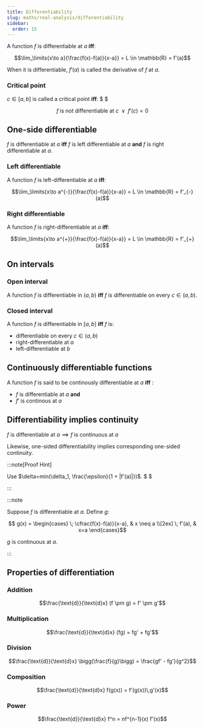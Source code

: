 ```yaml
---
title: Differentiability
slug: maths/real-analysis/differentiability
sidebar:
  order: 15
---
```


A function $f$ is differentiable at $a$ **iff**:

```math
\lim_\limits{x\to a}{\frac{f(x)-f(a)}{x-a}} = L \in \mathbb{R} = f'(a)
```

When it is differentiable, $f'(a)$ is called the derivative of $f$ at $a$.

### Critical point

$c\in[a,b]$ is called a critical point **iff**: $ $

```math
f\text{ is not differentiable at } c
\;\;
\lor
\;\;
f'(c)=0
```

## One-side differentiable

$f$ is differentiable at $a$ **iff** $f$ is left differentiable at $a$ **and**
$f$ is right differentiable at $a$.

### Left differentiable

A function $f$ is left-differentiable at $a$ **iff**:

```math
\lim_\limits{x\to a^{-}}{\frac{f(x)-f(a)}{x-a}} = L \in \mathbb{R} = f'_{-}(a)
```

### Right differentiable

A function $f$ is right-differentiable at $a$ **iff**:

```math
\lim_\limits{x\to a^{+}}{\frac{f(x)-f(a)}{x-a}} = L \in \mathbb{R} = f'_{+}(a)
```

## On intervals

### Open interval

A function $f$ is differentiable in $(a,b)$ **iff** $f$ is differentiable on
every $c\in(a,b)$.

### Closed interval

A function $f$ is differentiable in $[a,b]$ **iff** $f$ is:

- differentiable on every $c\in(a,b)$
- right-differentiable at $a$
- left-differentiable at $b$

## Continuously differentiable functions

A function $f$ is said to be continously differentiable at $a$ **iff** :

- $f$ is differentiable at $a$ **and**
- $f'$ is continous at $a$

## Differentiability implies continuity

$f \text{ is differentiable at } a \implies f \text{ is continuous at } a$

Likewise, one-sided differentiability implies corresponding one-sided
continuity.

:::note[Proof Hint]

Use $\delta=min(\delta_1, \frac{\epsilon}{1 + |f'(a)|})$. $ $

:::

:::note

Suppose $f$ is differentiable at $a$. Define $g$:

```math
  g(x) =
\begin{cases}
  \;
\cfrac{f(x)-f(a)}{x-a},  & x \neq a \\[2ex]
\;
f'(a), & x=a
\end{cases}
```

$g$ is continuous at $a$.

:::

## Properties of differentiation

### Addition

```math
\frac{\text{d}}{\text{d}x} (f \pm g) =
f' \pm
g'
```

### Multiplication

```math
\frac{\text{d}}{\text{d}x} (fg) =
fg' + fg'
```

### Division

```math
\frac{\text{d}}{\text{d}x} \bigg(\frac{f}{g}\bigg) =
\frac{gf' - fg'}{g^2}
```

### Composition

```math
\frac{\text{d}}{\text{d}x} f(g(x)) = f'(g(x))\,g'(x)
```

### Power

```math
\frac{\text{d}}{\text{d}x} f^n = nf^{n-1}(x) f'(x)
```
